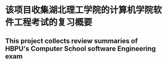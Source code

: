 # 该项目收集湖北理工学院的计算机学院软件工程考试的复习概要
## This project collects review summaries of HBPU's Computer School software Engineering exam  
